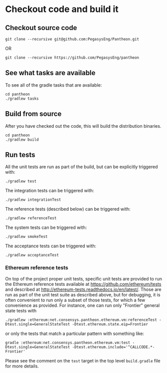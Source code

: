 # Checkout code and build it
## Checkout source code

```
git clone --recursive git@github.com:PegasysEng/Pantheon.git
```
OR
```
git clone --recursive https://github.com/PegasysEng/pantheon
```

## See what tasks are available
To see all of the gradle tasks that are available:
```
cd pantheon
./gradlew tasks  
```


## Build from source
After you have checked out the code, this will build the distribution binaries.
```
cd pantheon
./gradlew build  
```

## Run tests
All the unit tests are run as part of the build, but can be explicitly triggered with:
```
./gradlew test
```
The integration tests can be triggered with:
```
./gradlew integrationTest
```

The reference tests (described below) can be triggered with:
```
./gradlew referenceTest
```
The system tests can be triggered with:
```
./gradlew smokeTest
```
The acceptance tests can be triggered with:
```
./gradlew acceptanceTest
```

### Ethereum reference tests

On top of the project proper unit tests, specific unit tests are provided to
run the Ethereum reference tests available at https://github.com/ethereum/tests
and described at http://ethereum-tests.readthedocs.io/en/latest/. Those are run
as part of the unit test suite as described above, but for debugging, it is
often convenient to run only a subset of those tests, for which a few convenience
as provided. For instance, one can run only "Frontier" general state tests with
```
./gradlew :ethereum:net.consensys.pantheon.ethereum.vm:referenceTest -Dtest.single=GeneralStateTest -Dtest.ethereum.state.eip=Frontier
```
or only the tests that match a particular pattern with something like:
```
gradle :ethereum:net.consensys.pantheon.ethereum.vm:test -Dtest.single=GeneralStateTest -Dtest.ethereum.include='^CALLCODE.*-Frontier'
```
Please see the comment on the `test` target in the top level `build.gradle`
file for more details.

